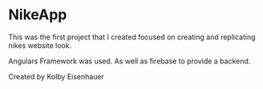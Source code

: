 # NikeApp

This was the first project that I created focused on creating and replicating nikes website look. 

Angulars Framework was used. As well as firebase to provide a backend.

Created by Kolby Eisenhauer 

